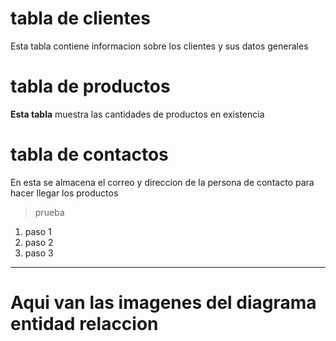 # tabla de clientes

Esta tabla contiene informacion sobre los clientes y sus datos generales

# tabla de productos

**Esta tabla** muestra las cantidades de productos en existencia

# tabla de contactos

En esta se almacena el correo y direccion de la persona de contacto para hacer llegar los productos

> prueba

1. paso 1
2. paso 2
3. paso 3

---

# Aqui van las imagenes del diagrama entidad relaccion